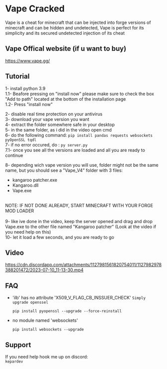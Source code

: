 
# Vape Cracked

Vape is a cheat for minecraft that can be injected into forge versions of minecraft and can be hidden and undetected, Vape is perfect for its simplicity and its secured undetected injection of its cheat

## Vape Offical website (if u want to buy)
https://www.vape.gg/

## Tutorial

1- install python 3.9 </br>
1.1- Beafore pressing on "install now" please make sure to check the box "Add to path" located at the bottom of the installation page</br>
1.2- Press "install now"</br>

2- disable real time protection on your antivirus </br>
3- download your vape version you want</br>
4- extract the folder somewhere safe in your desktop</br>
5- in the same folder, as i did in the video open cmd</br>
6- do the following command: `pip install pandas requests websockets pyOpenSSL tqdl`</br>
7- if no error occured, do : `py server.py`</br>
7.1- once you see all the versions are loaded and all you are ready to continue</br>

8- depending wich vape version you will use, folder might not be the same name, but you should see a "Vape_V4" folder with 3 files:</br>
- kangaroo patcher.exe</br>
- Kangaroo.dll</br>
- Vape.exe</br>
</br>
NOTE: IF NOT DONE ALREADY, START MINECRAFT WITH YOUR FORGE MOD LOADER</br>
</br>
9- like ive done in the video, keep the server opened and drag and drop Vape.exe to the other file named "Kangaroo patcher" (Look at the video if you need help on this)</br>
10- let it load a few seconds, and you are ready to go</br>

## Video
https://cdn.discordapp.com/attachments/1127981561820754011/1127982978388201472/2023-07-10_11-13-30.mp4

## FAQ
- 'ilb' has no attribute 'X509_V_FLAG_CB_INSSUER_CHECK'
  `Simply upgrade openssel`
  ```
  pip install pyopenssl --upgrade --force-reinstall
  ```
- no module named 'websockets'
  ```
  pip install websockets --upgrade
  ```


## Support
If you need help hook me up on discord: </br>
`kepardev`
